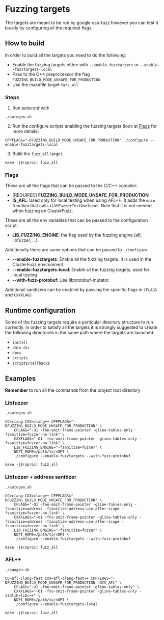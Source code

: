 # Fuzzing targets

The targets are meant to be run by google oss-fuzz however you can test it locally by
configuring all the required flags.

## How to build

In order to build all the targets you need to do the following:
 - Enable the fuzzing targets either with `--enable-fuzztargets` or `--enable--fuzztargets-local`
 - Pass to the C++ preprocessor the flag `FUZZING_BUILD_MODE_UNSAFE_FOR_PRODUCTION`
 - Use the makefile target `fuzz_all`

### Steps

1. Run autoconf with

```shell
./autogen.sh
```

2. Run the configure scripts enabling the fuzzing targets (look at [Flags](#flags) for more details)

```shell
CPPFLAGS="-DFUZZING_BUILD_MODE_UNSAFE_FOR_PRODUCTION" ./configure --enable-fuzztargets-local
```

3. Build the `fuzz_all` target

```shell
make -j$(nproc) fuzz_all
```

### Flags

These are all the flags that can be passed to the C/C++ compiler:
 - [REQUIRED] **FUZZING_BUILD_MODE_UNSAFE_FOR_PRODUCTION**
 - **IS_AFL**: Used only for local testing when using AFL++. It adds the `main` function that calls
`LLVMFuzzerTestOneInput`. Note that it is not needed when fuzzing on ClusterFuzz.

These are all the env variables that can be passed to the configuration script:
 - **LIB_FUZZING_ENGINE**: the flag used by the fuzzing engine (afl, libfuzzer, ...)

Additionally there are some options that can be passed to `./configure`
 - **--enable-fuzztargets**: Enable all the fuzzing targets. It is used in the ClusterFuzz environment
 - **--enable-fuzztargets-local**: Enable all the fuzzing targets, used for local testing
 - **--with-fuzz-protobuf**: Use libprotobuf-mutator.

Additional sanitizers can be enabled by passing the specific flags in `CFLAGS` and `CXXFLAGS`

## Runtime configuration

Some of the fuzzing targets require a particular directory structure to run correctly.
In order to satisfy all the targets it is strongly suggested to create the following
directories in the same path where the targets are launched:

 - `install`
 - `data-dir`
 - `docs`
 - `scripts`
 - `scripts/callbacks`

## Examples

**Remember** to run all the commands from the project root directory

### Libfuzzer

```shell
./autogen.sh

CC=clang CXX=clang++ CPPFLAGS="-DFUZZING_BUILD_MODE_UNSAFE_FOR_PRODUCTION" \
	CFLAGS="-O1 -fno-omit-frame-pointer -gline-tables-only -fsanitize=fuzzer-no-link" \
	CXXFLAGS="-O1 -fno-omit-frame-pointer -gline-tables-only -fsanitize=fuzzer-no-link" \
	LIB_FUZZING_ENGINE="-fsanitize=fuzzer" \
	NDPI_HOME=/path/to/nDPI \
	./configure --enable-fuzztargets --with-fuzz-protobuf

make -j$(nproc) fuzz_all
```


### Libfuzzer + address sanitizer

```shell
./autogen.sh

CC=clang CXX=clang++ CPPFLAGS="-DFUZZING_BUILD_MODE_UNSAFE_FOR_PRODUCTION" \
	CFLAGS="-O1 -fno-omit-frame-pointer -gline-tables-only -fsanitize=address -fsanitize-address-use-after-scope -fsanitize=fuzzer-no-link" \
	CXXFLAGS="-O1 -fno-omit-frame-pointer -gline-tables-only -fsanitize=address -fsanitize-address-use-after-scope -fsanitize=fuzzer-no-link" \
	LIB_FUZZING_ENGINE="-fsanitize=fuzzer" \
	NDPI_HOME=/path/to/nDPI \
	./configure --enable-fuzztargets --with-fuzz-protobuf

make -j$(nproc) fuzz_all
```

### AFL++
```shell
./auogen.sh

CC=afl-clang-fast CXX=afl-clang-fast++ CPPFLAGS="-DFUZZING_BUILD_MODE_UNSAFE_FOR_PRODUCTION -DIS_AFL" \
	CFLAGS="-O1 -fno-omit-frame-pointer -gline-tables-only" \
	CXXFLAGS="-O1 -fno-omit-frame-pointer -gline-tables-only -stdlib=libc++" \
	NDPI_HOME=/path/to/nDPI \
	./configure --enable-fuzztargets-local

make -j$(nproc) fuzz_all
```